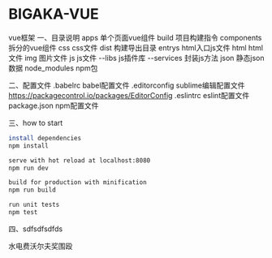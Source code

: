 # BIGAKA-VUE
vue框架
一、目录说明
apps  单个页面vue组件
build 项目构建指令
components  拆分的vue组件
css  css文件
dist  构建导出目录
entrys  html入口js文件
html  html文件
img  图片文件
js  js文件
--libs  js插件库
--services  封装js方法
json  静态json数据
node_modules  npm包

二、配置文件
.babelrc  babel配置文件
.editorconfig  sublime编辑配置文件 https://packagecontrol.io/packages/EditorConfig
.eslintrc  eslint配置文件
package.json  npm配置文件

三、how to start
``` bash
install dependencies
npm install

serve with hot reload at localhost:8080
npm run dev

build for production with minification
npm run build

run unit tests
npm test
```

四、sdfsdfsdfds

水电费沃尔夫奖围殴
